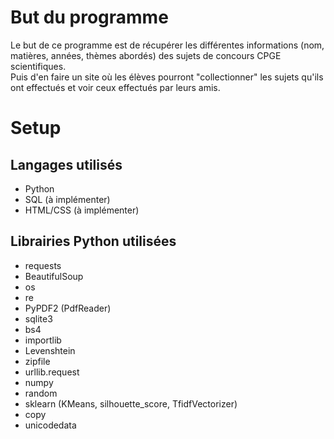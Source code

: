 # But du programme

Le but de ce programme est de récupérer les différentes informations (nom, matières, années, thèmes abordés) des sujets de concours CPGE scientifiques.  
Puis d'en faire un site où les élèves pourront "collectionner" les sujets qu'ils ont effectués et voir ceux effectués par leurs amis.

# Setup

## Langages utilisés

- Python  
- SQL (à implémenter)  
- HTML/CSS (à implémenter)  

## Librairies Python utilisées

- requests  
- BeautifulSoup  
- os  
- re  
- PyPDF2 (PdfReader)  
- sqlite3  
- bs4  
- importlib  
- Levenshtein  
- zipfile  
- urllib.request  
- numpy  
- random  
- sklearn (KMeans, silhouette_score, TfidfVectorizer)  
- copy  
- unicodedata  
